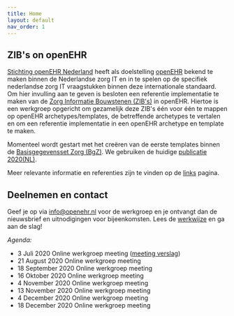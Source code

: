 ```yaml
---
title: Home
layout: default
nav_order: 1
---
```


## ZIB's on openEHR

[Stichting openEHR Nederland](https://www.openehr.nl) heeft als doelstelling [openEHR](https://www.openehr.org) bekend te maken binnen de Nederlandse zorg IT en in te spelen op 
de specifiek nederlandse zorg IT vraagstukken binnen deze internationale standaard. 
Om hier invulling aan te geven is besloten een referentie implementatie te maken van de [Zorg Informatie Bouwstenen (ZIB's)](https://zibs.nl/wiki/ZIB_Hoofdpagina) in openEHR. 
Hiertoe is een werkgroep opgericht om gezamelijk deze ZIB's één voor één te mappen op openEHR archetypes/templates, de betreffende archetypes te 
vertalen en om een referentie implementatie in een openEHR archetype en template te maken.

Momenteel wordt gestart met het creëren van de eerste templates binnen de [Basisgegevensset Zorg (BgZ)](https://www.nictiz.nl/standaardisatie/informatiestandaarden/basisgegevensset-zorg-bgz). 
We gebruiken de huidige [publicatie 2020(NL)](https://zibs.nl/wiki/ZIB_Publicatie_2020(NL)). 

Meer relevante informatie en referenties zijn te vinden op de [links](/links.html) pagina.


## Deelnemen en contact

Geef je op via info@openehr.nl voor de werkgroep en je ontvangt dan de nieuwsbrief en uitnodigingen voor bijeenkomsten. 
Lees de [werkwijze](/help.html) en ga aan de slag!

*Agenda:*

+ 3 Juli 2020 			Online werkgroep meeting ([meeting verslag](/werkgroep/20200703_meeting.html))
+ 21 August 2020 		Online werkgroep meeting 
+ 18 September 2020 	Online werkgroep meeting 
+ 16 Oktober 2020		Online werkgroep meeting
+ 4 November 2020		Online werkgroep meeting
+ 13 November 2020		Online werkgroep meeting
+ 4 December 2020		Online werkgroep meeting
+ 18 December 2020		Online werkgroep meeting

